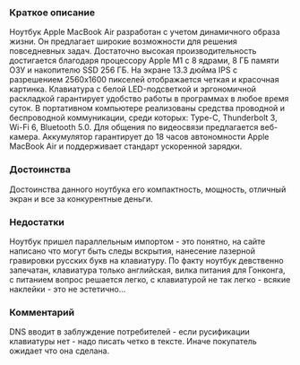 ### **Краткое описание**
Ноутбук Apple MacBook Air разработан с учетом динамичного образа жизни. Он предлагает широкие возможности для решения повседневных задач. Достаточно высокая производительность достигается благодаря процессору Apple M1 с 8 ядрами, 8 ГБ памяти ОЗУ и накопителю SSD 256 ГБ. На экране 13.3 дюйма IPS с разрешением 2560x1600 пикселей отображается четкая и красочная картинка.  Клавиатура с белой LED-подсветкой и эргономичной раскладкой гарантирует удобство работы в программах в любое время суток. В портативном компьютере реализованы средства проводной и беспроводной коммуникации, среди которых: Type-C, Thunderbolt 3, Wi-Fi 6, Bluetooth 5.0. Для общения по видеосвязи предлагается веб-камера. Аккумулятор гарантирует до 18 часов автономности Apple MacBook Air и поддерживает стандарт ускоренной зарядки.

### **Достоинства**
Достоинства данного ноутбука его компактность, мощность, отличный экран и все за конкурентные деньги.

### **Недостатки**
Ноутбук пришел параллельным импортом - это понятно, на сайте написано что могут быть следы вскрытия, нанесение лазерной гравировки русских букв на клавиатуру. По факту ноутбук девственно запечатан, клавиатура только английская, вилка питания для Гонконга, с питанием вопрос решается легко, с клавиатурой не так легко - всякие наклейки - это не эстетично...

### **Комментарий**
DNS вводит в заблуждение потребителей - если русификации клавиатуры нет - надо писать четко в тексте. Иначе покупатель ожидает что она сделана.
